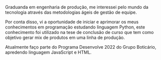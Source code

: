 Graduanda em engenharia de produção, me interessei pelo mundo da tecnologia através das metodologias ágeis de gestão de equipe. 

Por conta disso, vi a oportunidade de iniciar e aprimorar os meus conhecimentos em programação estudando linguagem Python, este conhecimento foi utilizado na tese de conclusão de curso que tem como objetivo gerar mix de produtos em uma linha de produção.

Atualmente faço parte do Programa Desenvolve 2022 do Grupo Boticário, apredendo linguagem JavaScript e HTML. 



<div> 
  <img height="180em" src="(https://github-readme-stats.vercel.app/api?username=camiyung&theme=gruvbox_light&show_icons=true)>



<!---
camiyung/camiyung is a ✨ special ✨ repository because its `README.md` (this file) appears on your GitHub profile.
You can click the Preview link to take a look at your changes.
--->
